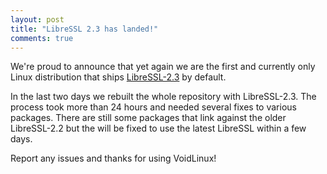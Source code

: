 ```yaml
---
layout: post
title: "LibreSSL 2.3 has landed!"
comments: true
---
```


We're proud to announce that yet again we are the first and currently only Linux
distribution that ships [LibreSSL-2.3](http://www.libressl.org/) by default.

In the last two days we rebuilt the whole repository with LibreSSL-2.3. The
process took more than 24 hours and needed several fixes to various packages.
There are still some packages that link against the older LibreSSL-2.2 but the
will be fixed to use the latest LibreSSL within a few days.

Report any issues and thanks for using VoidLinux!
